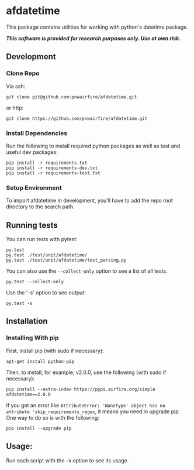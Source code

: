 # afdatetime

This package contains utilities for working with python's datetime
package.

***This software is provided for research purposes only. Use at own risk.***

## Development

### Clone Repo

Via ssh:

    git clone git@github.com:pnwairfire/afdatetime.git

or http:

    git clone https://github.com/pnwairfire/afdatetime.git

### Install Dependencies

Run the following to install required python packages as well
as test and useful dev packages:

    pip install -r requirements.txt
    pip install -r requirements-dev.txt
    pip install -r requirements-test.txt

### Setup Environment

To import afdatetime in development, you'll have to add the repo
root directory to the search path.

## Running tests

You can run tests with pytest:

    py.test
    py.test ./test/unit/afdatetime/
    py.test ./test/unit/afdatetime/test_parsing.py

You can also use the ```--collect-only``` option to see a list of all tests.

    py.test --collect-only

Use the '-s' option to see output:

    py.test -s

## Installation

### Installing With pip

First, install pip (with sudo if necessary):

    apt-get install python-pip

Then, to install, for example, v2.0.0, use the following (with sudo if
necessary):

    pip install --extra-index https://pypi.airfire.org/simple afdatetime==2.0.0

If you get an error like    ```AttributeError: 'NoneType' object has no attribute 'skip_requirements_regex```, it means you need in upgrade pip.  One way to do so is with the following:

    pip install --upgrade pip

## Usage:

Run each script with the `-h` option to see its usage.

